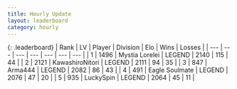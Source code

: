 ```yaml
---
title: Hourly Update
layout: leaderboard
category: hourly
---
```


{: .leaderboard}
| Rank | LV | Player | Division | Elo | Wins | Losses |
| --- | --- | --- | --- | --- | --- | --- |
| <span data-change="0">1</span> | 1496 | <span title="ID: 315148">Mystia Lorelei</span> | LEGEND | <span data-change="0">2140</span> | <span data-change="0">115</span> | <span data-change="0">44</span> |
| <span data-change="0">2</span> | 2121 | <span title="ID: 164871">KawashiroNitori</span> | LEGEND | <span data-change="0">2111</span> | <span data-change="0">94</span> | <span data-change="0">35</span> |
| <span data-change="1">3</span> | 847 | <span title="ID: 1034">Arma444</span> | LEGEND | <span data-change="0">2082</span> | <span data-change="0">86</span> | <span data-change="0">43</span> |
| <span data-change="-1">4</span> | 491 | <span title="ID: 512212">Eagle Soulmate</span> | LEGEND | <span data-change="-10">2076</span> | <span data-change="0">47</span> | <span data-change="1">20</span> |
| <span data-change="0">5</span> | 935 | <span title="ID: 498412">LuckySpin</span> | LEGEND | <span data-change="9">2064</span> | <span data-change="1">45</span> | <span data-change="0">11</span> |